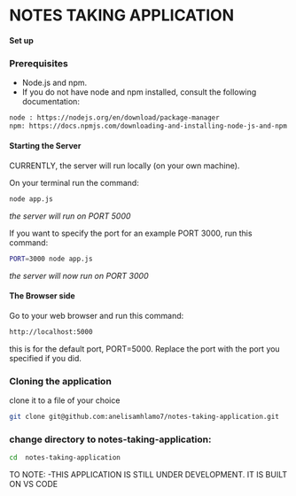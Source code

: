 # NOTES TAKING APPLICATION

#### Set up

### Prerequisites
- Node.js and npm.
- If you do not have node and npm installed, consult the following documentation:
  
```bash
node : https://nodejs.org/en/download/package-manager
npm: https://docs.npmjs.com/downloading-and-installing-node-js-and-npm
```

#### Starting the Server

CURRENTLY, the server will run locally (on your own machine).


On your terminal run the command:

```bash
node app.js
```
_the server will run on PORT 5000_


If you want to specify the port for an example PORT 3000, run this command:
```bash
PORT=3000 node app.js
```
_the server will now run on PORT 3000_


#### The Browser side


Go to your web browser and run this command:
```bash
http://localhost:5000
```
this is for the default port, PORT=5000. 
Replace the port with the port you specified if you did.

### Cloning the application 

clone it to a file of your choice

```bash
git clone git@github.com:anelisamhlamo7/notes-taking-application.git
```

### change directory to notes-taking-application:

```bash
cd  notes-taking-application
```

TO NOTE: 
-THIS APPLICATION IS STILL UNDER DEVELOPMENT. IT IS BUILT ON VS CODE














